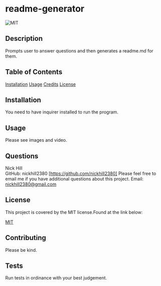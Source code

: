 
  
# readme-generator  

![MIT](https://img.shields.io/npm/l/express.png)
      
                
                
## Description

Prompts user to answer questions and then generates a readme.md for them.
    
## Table of Contents

[Installation](#installation)
[Usage](#usage)
[Credits](#credits)
[License](#license)

## Installation

You need to have inquirer installed to run the program.

## Usage

Please see images and video.

## Questions

Nick Hill  
GitHub: nickhill2380 [https://github.com/nickhill2380]
Please feel free to email me if you have additional questions about this project.
Email: <nickhill2380@gmail.com>


## License

This project is covered by the MIT license.Found at the link below:
      

[MIT](https://www.opensource.org/licenses/mit-license.php)
      


## Contributing

Please be kind.

## Tests
Run tests in ordinance with your best judgement.


